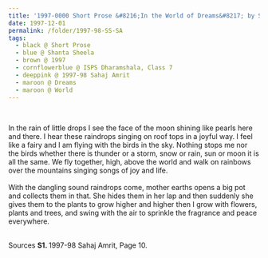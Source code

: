 ```yaml
---
title: '1997-0000 Short Prose &#8216;In the World of Dreams&#8217; by Shanta Sheela, ISPS Dharamshala, Class 7 from 1997-98 Sahaj Amrit, Page 10'
date: 1997-12-01
permalink: /folder/1997-98-SS-SA
tags:
  - black @ Short Prose
  - blue @ Shanta Sheela
  - brown @ 1997
  - cornflowerblue @ ISPS Dharamshala, Class 7
  - deeppink @ 1997-98 Sahaj Amrit
  - maroon @ Dreams
  - maroon @ World
---
```


<br>

<p>
In the rain of little drops I see the face of the moon shining like pearls here and there. I hear these raindrops singing on roof tops in a joyful way. I feel like a fairy and I am flying with the birds in the sky. Nothing stops me nor the birds whether there is thunder or a storm, snow or rain, sun or moon it is all the same. We fly together, high, above the world and walk on rainbows over the mountains singing songs of joy and life.<br>
<br> 
With the dangling sound raindrops come, mother earths opens a big pot and collects them in that. She hides them in her lap and then suddenly she gives them to the plants to grow higher and  higher then I grow with flowers, plants and trees, and swing with the air to sprinkle the fragrance and peace everywhere.
</p>

<br>

<wave-list>
<list-title color="DarkSeaGreen" width="40">Sources</list-title>
  <list-item color="BlanchedAlmond"  width="280"><b>S1. </b> 1997-98 Sahaj Amrit, Page 10.</list-item>
</wave-list>